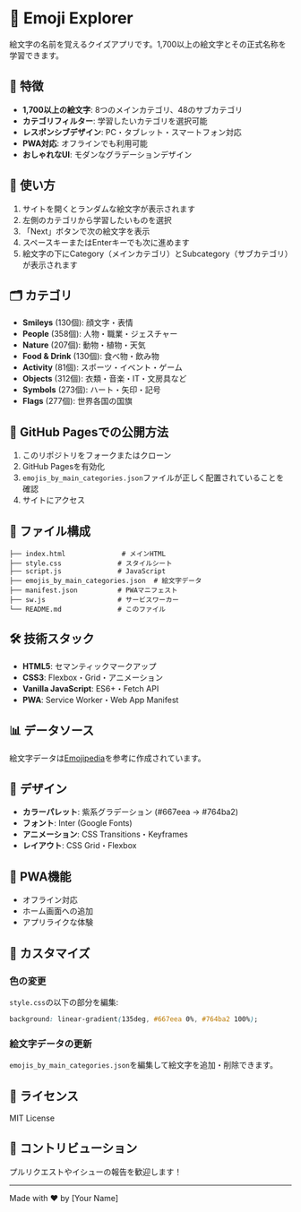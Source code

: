 # 🎯 Emoji Explorer

絵文字の名前を覚えるクイズアプリです。1,700以上の絵文字とその正式名称を学習できます。

## 🌟 特徴

- **1,700以上の絵文字**: 8つのメインカテゴリ、48のサブカテゴリ
- **カテゴリフィルター**: 学習したいカテゴリを選択可能
- **レスポンシブデザイン**: PC・タブレット・スマートフォン対応
- **PWA対応**: オフラインでも利用可能
- **おしゃれなUI**: モダンなグラデーションデザイン

## 📱 使い方

1. サイトを開くとランダムな絵文字が表示されます
2. 左側のカテゴリから学習したいものを選択
3. 「Next」ボタンで次の絵文字を表示
4. スペースキーまたはEnterキーでも次に進めます
5. 絵文字の下にCategory（メインカテゴリ）とSubcategory（サブカテゴリ）が表示されます

## 🗂️ カテゴリ

- **Smileys** (130個): 顔文字・表情
- **People** (358個): 人物・職業・ジェスチャー
- **Nature** (207個): 動物・植物・天気
- **Food & Drink** (130個): 食べ物・飲み物
- **Activity** (81個): スポーツ・イベント・ゲーム
- **Objects** (312個): 衣類・音楽・IT・文房具など
- **Symbols** (273個): ハート・矢印・記号
- **Flags** (277個): 世界各国の国旗

## 🚀 GitHub Pagesでの公開方法

1. このリポジトリをフォークまたはクローン
2. GitHub Pagesを有効化
3. `emojis_by_main_categories.json`ファイルが正しく配置されていることを確認
4. サイトにアクセス

## 📁 ファイル構成

```
├── index.html              # メインHTML
├── style.css              # スタイルシート
├── script.js              # JavaScript
├── emojis_by_main_categories.json  # 絵文字データ
├── manifest.json          # PWAマニフェスト
├── sw.js                  # サービスワーカー
└── README.md              # このファイル
```

## 🛠️ 技術スタック

- **HTML5**: セマンティックマークアップ
- **CSS3**: Flexbox・Grid・アニメーション
- **Vanilla JavaScript**: ES6+・Fetch API
- **PWA**: Service Worker・Web App Manifest

## 📊 データソース

絵文字データは[Emojipedia](https://emojipedia.org/)を参考に作成されています。

## 🎨 デザイン

- **カラーパレット**: 紫系グラデーション (#667eea → #764ba2)
- **フォント**: Inter (Google Fonts)
- **アニメーション**: CSS Transitions・Keyframes
- **レイアウト**: CSS Grid・Flexbox

## 📱 PWA機能

- オフライン対応
- ホーム画面への追加
- アプリライクな体験

## 🔧 カスタマイズ

### 色の変更
`style.css`の以下の部分を編集:
```css
background: linear-gradient(135deg, #667eea 0%, #764ba2 100%);
```

### 絵文字データの更新
`emojis_by_main_categories.json`を編集して絵文字を追加・削除できます。

## 📄 ライセンス

MIT License

## 🤝 コントリビューション

プルリクエストやイシューの報告を歓迎します！

---

Made with ❤️ by [Your Name]
